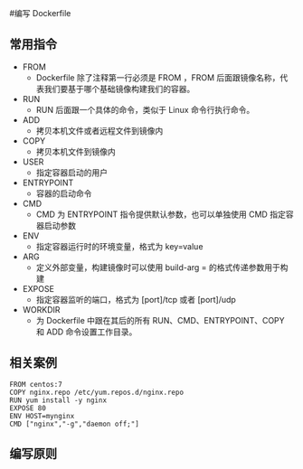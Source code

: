 #编写 Dockerfile

## 常用指令

- FROM
  - Dockerfile 除了注释第一行必须是 FROM ，FROM 后面跟镜像名称，代表我们要基于哪个基础镜像构建我们的容器。
- RUN
  - RUN 后面跟一个具体的命令，类似于 Linux 命令行执行命令。
- ADD
  - 拷贝本机文件或者远程文件到镜像内
- COPY
  - 拷贝本机文件到镜像内
- USER
  - 指定容器启动的用户
- ENTRYPOINT
  - 容器的启动命令
- CMD
  - CMD 为 ENTRYPOINT 指令提供默认参数，也可以单独使用 CMD 指定容器启动参数
- ENV
  - 指定容器运行时的环境变量，格式为 key=value
- ARG
  - 定义外部变量，构建镜像时可以使用 build-arg = 的格式传递参数用于构建
- EXPOSE
  - 指定容器监听的端口，格式为 [port]/tcp 或者 [port]/udp
- WORKDIR
  - 为 Dockerfile 中跟在其后的所有 RUN、CMD、ENTRYPOINT、COPY 和 ADD 命令设置工作目录。

## 相关案例

```
FROM centos:7
COPY nginx.repo /etc/yum.repos.d/nginx.repo
RUN yum install -y nginx
EXPOSE 80
ENV HOST=mynginx
CMD ["nginx","-g","daemon off;"]
```

## 编写原则
